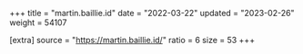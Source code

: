+++
title = "martin.baillie.id"
date = "2022-03-22"
updated = "2023-02-26"
weight = 54107

[extra]
source = "https://martin.baillie.id/"
ratio = 6
size = 53
+++
